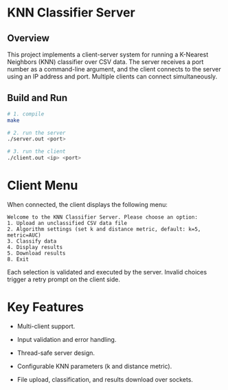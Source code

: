 # KNN Classifier Server
## Overview

This project implements a client-server system for running a K-Nearest Neighbors (KNN) classifier over CSV data.
The server receives a port number as a command-line argument, and the client connects to the server using an IP address and port. Multiple clients can connect simultaneously.

## Build and Run
``` bash
# 1. compile
make

# 2. run the server
./server.out <port>

# 3. run the client
./client.out <ip> <port>
```

# Client Menu
When connected, the client displays the following menu:

```
Welcome to the KNN Classifier Server. Please choose an option:
1. Upload an unclassified CSV data file
2. Algorithm settings (set k and distance metric, default: k=5, metric=AUC)
3. Classify data
4. Display results
5. Download results
8. Exit
```

Each selection is validated and executed by the server. Invalid choices trigger a retry prompt on the client side.

# Key Features

* Multi-client support.

* Input validation and error handling.

* Thread-safe server design.

* Configurable KNN parameters (k and distance metric).

* File upload, classification, and results download over sockets.
